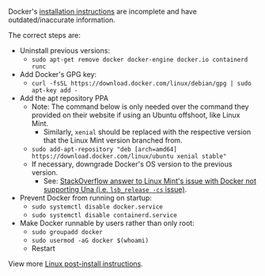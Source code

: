 Docker's [installation instructions](https://docs.docker.com/engine/install/ubuntu/#install-using-the-repository) are incomplete and have outdated/inaccurate information.

The correct steps are:

* Uninstall previous versions:
    - `sudo apt-get remove docker docker-engine docker.io containerd runc`
* Add Docker's GPG key:
    - `curl -fsSL https://download.docker.com/linux/debian/gpg | sudo apt-key add -`
* Add the apt repository PPA
    - Note: The command below is only needed over the command they provided on their website if using an Ubuntu offshoot, like Linux Mint.
        + Similarly, `xenial` should be replaced with the respective version that the Linux Mint version branched from.
    - `sudo add-apt-repository "deb [arch=amd64] https://download.docker.com/linux/ubuntu xenial stable"`
    - If necessary, downgrade Docker's OS version to the previous version.
        + See: [StackOverflow answer to Linux Mint's issue with Docker not supporting Una (i.e. `lsb_release -cs` issue)](https://unix.stackexchange.com/questions/707420/docker-repo-isnt-adding-correctly-on-linux-mint-20-3-una/724222#724222).
* Prevent Docker from running on startup:
    - `sudo systemctl disable docker.service`
    - `sudo systemctl disable containerd.service`
* Make Docker runnable by users rather than only root:
    - `sudo groupadd docker`
    - `sudo usermod -aG docker $(whoami)`
    - Restart

View more [Linux post-install instructions](https://docs.docker.com/engine/install/linux-postinstall/).
